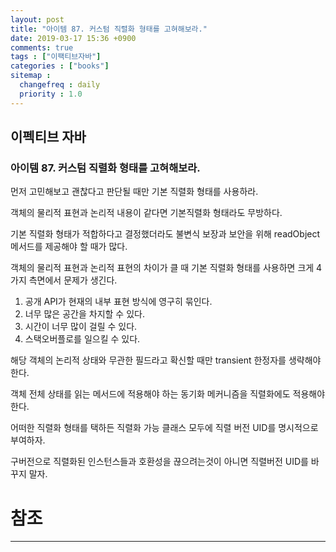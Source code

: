 ```yaml
---
layout: post
title: "아이템 87. 커스텀 직렬화 형태를 고혀해보라."
date: 2019-03-17 15:36 +0900
comments: true
tags : ["이팩티브자바"]
categories : ["books"]
sitemap :
  changefreq : daily
  priority : 1.0
---
```

## 이펙티브 자바

### 아이템 87. 커스텀 직렬화 형태를 고혀해보라.

먼저 고민해보고 괜찮다고 판단될 때만 기본 직렬화 형태를 사용하라.

객체의 물리적 표현과 논리적 내용이 같다면 기본직렬화 형태라도 무방하다.

기본 직렬화 형태가 적합하다고 결정했더라도 불변식 보장과 보안을 위해 readObject 메서드를 제공해야 할 때가 많다.

객체의 물리적 표현과 논리적 표현의 차이가 클 때 기본 직렬화 형태를 사용하면 크게 4가지 측면에서 문제가 생긴다.

1. 공개 API가 현재의 내부 표현 방식에 영구히 묶인다.
1. 너무 많은 공간을 차지할 수 있다.
1. 시간이 너무 많이 걸릴 수 있다.
1. 스택오버플로를 일으킬 수 있다.

해당 객체의 논리적 상태와 무관한 필드라고 확신할 때만 transient 한정자를 생략해야 한다.

객체 전체 상태를 읽는 메서드에 적용해야 하는 동기화 메커니즘을 직렬화에도 적용해야 한다.

어떠한 직렬화 형태를 택하든 직렬화 가능 클래스 모두에 직렬 버전 UID를 명시적으로 부여하자.

구버전으로 직렬화된 인스턴스들과 호환성을 끊으려는것이 아니면 직렬버전 UID를 바꾸지 말자.


# 참조
-----



